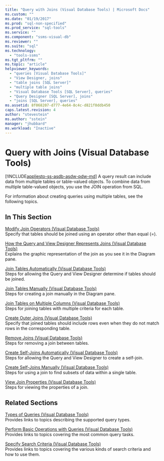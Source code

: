 ```yaml
---
title: "Query with Joins (Visual Database Tools) | Microsoft Docs"
ms.custom: ""
ms.date: "01/19/2017"
ms.prod: "sql-non-specified"
ms.prod_service: "sql-tools"
ms.service: ""
ms.component: "ssms-visual-db"
ms.reviewer: ""
ms.suite: "sql"
ms.technology: 
  - "tools-ssms"
ms.tgt_pltfrm: ""
ms.topic: "article"
helpviewer_keywords: 
  - "queries [Visual Database Tools]"
  - "View Designer, joins"
  - "table joins [SQL Server]"
  - "multiple table joins"
  - "Visual Database Tools [SQL Server], queries"
  - "Query Designer [SQL Server], joins"
  - "joins [SQL Server], queries"
ms.assetid: 8f068207-d777-4e64-8c4c-d821f0ddb450
caps.latest.revision: 4
author: "stevestein"
ms.author: "sstein"
manager: "jhubbard"
ms.workload: "Inactive"
---
```

# Query with Joins (Visual Database Tools)
[!INCLUDE[appliesto-ss-asdb-asdw-pdw-md](../../includes/appliesto-ss-asdb-asdw-pdw-md.md)]
A query result can include data from multiple tables or table-valued objects. To combine data from multiple table-valued objects, you use the JOIN operation from SQL.  
  
For information about creating queries using multiple tables, see the following topics.  
  
## In This Section  
[Modify Join Operators &#40;Visual Database Tools&#41;](../../ssms/visual-db-tools/modify-join-operators-visual-database-tools.md)  
Specify that tables should be joined using an operator other than equal (=).  
  
[How the Query and View Designer Represents Joins &#40;Visual Database Tools&#41;](../../ssms/visual-db-tools/how-the-query-and-view-designer-represents-joins-visual-database-tools.md)  
Explains the graphic representation of the join as you see it in the Diagram pane.  
  
[Join Tables Automatically &#40;Visual Database Tools&#41;](../../ssms/visual-db-tools/join-tables-automatically-visual-database-tools.md)  
Steps for allowing the Query and View Designer determine if tables should be joined.  
  
[Join Tables Manually &#40;Visual Database Tools&#41;](../../ssms/visual-db-tools/join-tables-manually-visual-database-tools.md)  
Steps for creating a join manually in the Diagram pane.  
  
[Join Tables on Multiple Columns &#40;Visual Database Tools&#41;](../../ssms/visual-db-tools/join-tables-on-multiple-columns-visual-database-tools.md)  
Steps for joining tables with multiple criteria for each table.  
  
[Create Outer Joins &#40;Visual Database Tools&#41;](../../ssms/visual-db-tools/create-outer-joins-visual-database-tools.md)  
Specify that joined tables should include rows even when they do not match rows in the corresponding table.  
  
[Remove Joins &#40;Visual Database Tools&#41;](../../ssms/visual-db-tools/remove-joins-visual-database-tools.md)  
Steps for removing a join between tables.  
  
[Create Self-Joins Automatically &#40;Visual Database Tools&#41;](../../ssms/visual-db-tools/create-self-joins-automatically-visual-database-tools.md)  
Steps for allowing the Query and View Designer to create a self-join.  
  
[Create Self-Joins Manually &#40;Visual Database Tools&#41;](../../ssms/visual-db-tools/create-self-joins-manually-visual-database-tools.md)  
Steps for using a join to find subsets of data within a single table.  
  
[View Join Properties &#40;Visual Database Tools&#41;](../../ssms/visual-db-tools/view-join-properties-visual-database-tools.md)  
Steps for viewing the properties of a join.  
  
## Related Sections  
[Types of Queries &#40;Visual Database Tools&#41;](../../ssms/visual-db-tools/types-of-queries-visual-database-tools.md)  
Provides links to topics describing the supported query types.  
  
[Perform Basic Operations with Queries &#40;Visual Database Tools&#41;](../../ssms/visual-db-tools/perform-basic-operations-with-queries-visual-database-tools.md)  
Provides links to topics covering the most common query tasks.  
  
[Specify Search Criteria &#40;Visual Database Tools&#41;](../../ssms/visual-db-tools/specify-search-criteria-visual-database-tools.md)  
Provides links to topics covering the various kinds of search criteria and how to use them.  
  
